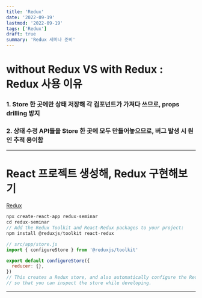 ```yaml
---
title: 'Redux'
date: '2022-09-19'
lastmod: '2022-09-19'
tags: ['Redux']
draft: true
summary: 'Redux 세미나 준비'
---
```


# without Redux VS with Redux : Redux 사용 이유

### 1. Store 한 곳에만 상태 저장해 각 컴포넌트가 가져다 쓰므로, props drilling 방지

### 2. 상태 수정 API들을 Store 한 곳에 모두 만들어놓으므로, 버그 발생 시 원인 추적 용이함

---

# React 프로젝트 생성해, Redux 구현해보기

[Redux](https://ko.redux.js.org/tutorials/quick-start)

```js
npx create-react-app redux-seminar
cd redux-seminar
// Add the Redux Toolkit and React-Redux packages to your project:
npm install @reduxjs/toolkit react-redux
```

```js
// src/app/store.js
import { configureStore } from '@reduxjs/toolkit'

export default configureStore({
  reducer: {},
})
// This creates a Redux store, and also automatically configure the Redux DevTools extension
// so that you can inspect the store while developing.
```

---
